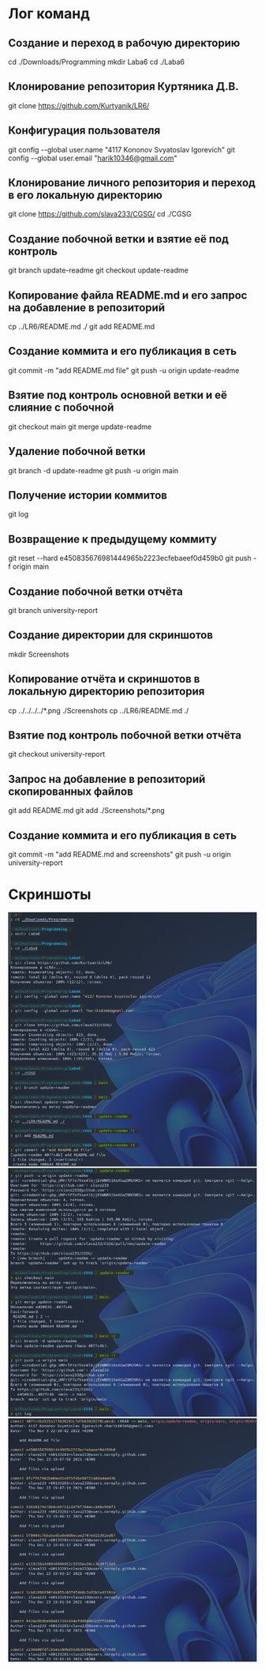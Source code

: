 # Лог команд
## Создание и переход в рабочую директорию
cd ./Downloads/Programming
mkdir Laba6
cd ./Laba6
## Клонирование репозитория Куртяника Д.В.
git clone https://github.com/Kurtyanik/LR6/
## Конфигурация пользователя
git config --global user.name "4117 Kononov Svyatoslav Igorevich"
git config --global user.email "harik10346@gmail.com"
## Клонирование личного репозитория и переход в его локальную директорию
git clone https://github.com/slava233/CGSG/
cd ./CGSG
## Создание побочной ветки и взятие её под контроль
git branch update-readme
git checkout update-readme
## Копирование файла README.md и его запрос на добавление в репозиторий
cp ../LR6/README.md ./
git add README.md
## Создание коммита и его публикация в сеть
git commit -m "add README.md file"
git push -u origin update-readme
## Взятие под контроль основной ветки и её слияние с побочной
git checkout main
git merge update-readme
## Удаление побочной ветки
git branch -d update-readme
git push -u origin main
## Получение истории коммитов
git log
## Возвращение к предыдущему коммиту
git reset --hard e450835676981444965b2223ecfebaeef0d459b0
git push -f origin main
## Создание побочной ветки отчёта
git branch university-report
## Создание директории для скриншотов
mkdir Screenshots
## Копирование отчёта и скриншотов в локальную директорию репозитория
cp ../../../../*.png ./Screenshots
cp ../LR6/README.md ./
## Взятие под контроль побочной ветки отчёта
git checkout university-report
## Запрос на добавление в репозиторий скопированных файлов
git add README.md
git add ./Screenshots/*.png
## Создание коммита и его публикация в сеть
git commit -m "add README.md and screenshots"
git push -u origin university-report
# Скриншоты
![История команд №1](/Screenshots/Screenshot_20221103_225245.png)
![История команд №2](/Screenshots/Screenshot_20221103_225330.png)
![История коммитов](/Screenshots/Screenshot_20221103_224053.png)